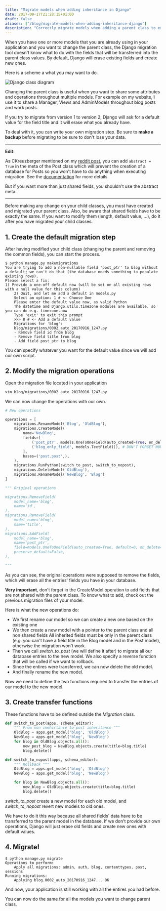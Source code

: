 ```yaml
---
title: "Migrate models when adding inheritance in Django"
date: 2017-09-17T21:28:15+01:00
draft: false
aliases: ["/blog/migrate-models-when-adding-inheritance-django"]
description: "Correctly migrate models when adding a parent class to exisint models."
---
```


When you have one or more models that you are already using in your application and you want to change the parent class, the Django migration tool doesn't know what to do with the fields that will be transferred into the parent class values. By default, Django will erase existing fields and create new ones.

Here is a scheme a what you may want to do.

![Django class diagram](/2017/django/migrate-models-diagram.png)

Changing the parent class is useful when you want to share some attributes and operations throughout multiple models. For example on my website, I use it to share a Manager, Views and AdminModels throughout blog posts and work posts.

If you try to migrate from version 1 to version 2, Django will ask for a default value for the field title and it will erase what you already have.

To deal with it, you can write your own migration step. Be sure to **make a backup** before migrating to be sure to don't lose your data.

---------

**Edit**:

As CKreuzberger mentioned on my [reddit post](https://www.reddit.com/r/django/comments/70mew2/article_migrate_models_when_adding_inheritance_in/dn4ay1s/), you can add `abstract = True` in the meta of the Post class which will prevent the creation of a database for Posts so you won't have to do anything when executing migration. See the [documentation](https://docs.djangoproject.com/en/1.11/topics/db/models/#abstract-base-classes) for more details.

But if you want more than just shared fields, you shouldn't use the abstract meta.

---------


Before making any change on your child classes, you must have created and migrated your parent class. Also, be aware that shared fields have to be exactly the same. If you want to modify them (length, default value, ...), do it after you have migrated your child classes.

## 1. Create the default migration step

After having modified your child class (changing the parent and removing the common fields), you can start the process.

```
$ python manage.py makemigrations
You are trying to add a non-nullable field 'post_ptr' to blog without a default; we can't do that (the database needs something to populate existing rows).
Please select a fix:
1) Provide a one-off default now (will be set on all existing rows with a null value for this column)
    2) Quit, and let me add a default in models.py
    Select an option: 1 # <- Choose One
    Please enter the default value now, as valid Python
    The datetime and Django.utils.timezone modules are available, so you can do e.g. timezone.now
    Type 'exit' to exit this prompt
    >>> 0 # <- Add a default value
    Migrations for 'blog':
    blog/migrations/0002_auto_20170916_1247.py
    - Remove field id from blog
    - Remove field title from blog
    - Add field post_ptr to blog
```

You can specify whatever you want for the default value since we will add our own script.

## 2. Modify the migration operations

Open the migration file located in your application

```sh
vim blog/migrations/0002_auto_20170916_1247.py
```

We can now change the operations with our own.

```python
# New operations

operations = [
    migrations.RenameModel('Blog', 'OldBlog'),
    migrations.CreateModel(
        name='NewBlog',
        fields=[
            ('post_ptr', models.OneToOneField(auto_created=True, on_delete=Django.db.models.deletion.CASCADE, parent_link=True, primary_key=True, serialize=False, to='post.Post')),
            ('blog_only_field', models.TextField()), # DON'T FORGET NON COMMON FIELDS
        ],
        bases=('post.post',),
    ),
    migrations.RunPython(switch_to_post, switch_to_nopost),
    migrations.DeleteModel('OldBlog'),
    migrations.RenameModel('NewBlog', 'Blog')
]

""" Original operations

migrations.RemoveField(
    model_name='blog',
    name='id',
),
migrations.RemoveField(
    model_name='blog',
    name='title',
),
migrations.AddField(
    model_name='blog',
    name='post_ptr',
    field=models.OneToOneField(auto_created=True, default=0, on_delete=Django.db.models.deletion.CASCADE, parent_link=True, primary_key=True, serialize=False, to='post.Post'),
    preserve_default=False,
),

"""
 ```

As you can see, the original operations were supposed to remove the fields, which will erase all the entries' fields you have in your database.

**Very important**, don't forget in the CreateModel operation to add fields that are not shared with the parent class. To know what to add, check out the previous migration files of your model.

Here is what the new operations do:
- We first rename our model so we can create a new one based on the existing one
- We then create a new model with a pointer to the parent class and all non shared fields
    All inherited fields must be only in the parent class (e.g. you can't have a field title in the Blog model and in the Post model), otherwise the migration won't work.
- Then we call *switch_to_post* (we will define it after) to migrate all our database entries to the new model. We also specify a reverse function that will be called if we want to rollback.
- Since the entires were transferred, we can now delete the old model.
- And finally rename the new model.

Now we need to define the two functions required to transfer the entries of our model to the new model.

## 3. Create transfer functions

These functions have to be defined outside the *Migration* class.

```python
def switch_to_post(apps, schema_editor):
    """ From non inehirtance to post inheritance """
    OldBlog = apps.get_model('blog', 'OldBlog')
    NewBlog = apps.get_model('blog', 'NewBlog')
    for blog in OldBlog.objects.all():
        new_post_blog = NewBlog.objects.create(title=blog.title)
        blog.delete()

def switch_to_nopost(apps, schema_editor):
    """ Rollback """
    OldBlog = apps.get_model('blog', 'OldBlog')
    NewBlog = apps.get_model('blog', 'NewBlog')

    for blog in NewBlog.objects.all():
        new_blog = OldBlog.objects.create(title=blog.title)
        blog.delete()
```

*switch_to_post* create a new model for each old model, and *switch_to_nopost* revert new models to old ones.

We have to do it this way because all shared fields' data have to be transferred to the parent model in the database. If we don't provide our own operations, Django will just erase old fields and create new ones with default values.


## 4. Migrate!

```
$ python manage.py migrate
Operations to perform:
    Apply all migrations: admin, auth, blog, contenttypes, post, sessions
Running migrations:
    Applying blog.0002_auto_20170916_1247... OK
```

And now, your application is still working with all the entires you had before.

You can now do the same for all the models you want to change parent class.
